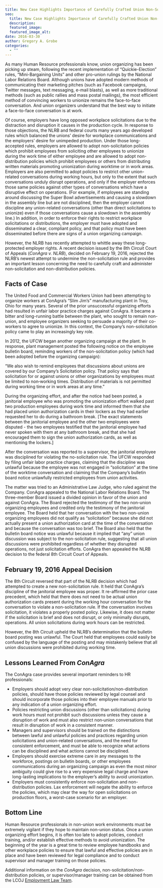 ```yaml
---
title: New Case Highlights Importance of Carefully Crafted Union Non-Solicitation Policies
seo:
  title: New Case Highlights Importance of Carefully Crafted Union Non-Solicitation Policies
  description:
  featured_image:
  featured_image_alt:
date: 2016-03-30
author: Gregory A. Grobe
categories:
  - ""
---
```


As many Human Resource professionals know, union organizing has been picking up steam, following the recent implementation of “Quickie-Election” rules, “Mini-Bargaining Units” and other pro-union rulings by the National Labor Relations Board. Although unions have adopted modern methods of communicating their marketing pitches (such as Facebook campaigns, Twitter messages, text messaging, e-mail blasts), as well as more traditional methods (such as public rallies and mass postal mailings), the most efficient method of convincing workers to unionize remains the face-to-face conversation. And union organizers understand that the best way to initiate a face-to-face conversation is at work.

Of course, employers have long opposed workplace solicitations due to the distraction and disruption it causes in the production cycle. In response to those objections, the NLRB and federal courts many years ago developed rules which balanced the unions’ desire for workplace communications and the employers’ desire for unimpeded production. Under those long-accepted rules, employers are allowed to adopt non-solicitation policies which prohibit employees from soliciting other employees to unionize during the work time of either employee and are allowed to adopt non-distribution policies which prohibit employees or others from distributing written materials promoting unionization during worktime or in work areas. Employers are also permitted to adopt policies to restrict other union-related conversations during working hours, but only to the extent that such conversations unduly disrupt operations, and only if the employer enforces those same policies against other types of conversations which have a disruptive effect on operations. (For example, if employees are standing around discussing the Super Bowl advertisements and causing a slowdown in the assembly line but are not disciplined, then the employer cannot discipline any union-related conversations (other than direct solicitations to unionize) even if those conversations cause a slowdown in the assembly line.) In addition, in order to enforce their rights to restrict workplace solicitations or distributions, the employer must have adopted and disseminated a clear, compliant policy, and that policy must have been disseminated before there are signs of a union organizing campaign.

However, the NLRB has recently attempted to whittle away these long-protected employer rights. A recent decision issued by the 8th Circuit Court of Appeals (_ConAgra v. NLRB_), decided on February 19, 2016, rejected the NLRB’s newest attempt to undermine the non-solicitation rule and provides an important lesson concerning the need to carefully craft and administer non-solicitation and non-distribution policies.

## Facts of Case

The United Food and Commercial Workers Union had been attempting to organize workers at ConAgra’s “Slim Jim’s” manufacturing plant in Troy, Ohio for many years. Several of the prior unsuccessful organizing efforts had resulted in unfair labor practice charges against ConAgra. It became a bitter and long-running battle between the plant, who sought to remain non-union, and employee organizers seeking to persuade a majority of their co-workers to agree to unionize. In this context, the Company’s non-solicitation policy came to play an increasingly key role.

In 2012, the UFCW began another organizing campaign at the plant. In response, plant management posted the following notice on the employee bulletin board, reminding workers of the non-solicitation policy (which had been adopted before the organizing campaign):

“We also wish to remind employees that discussions about unions are covered by our Company’s Solicitation policy. That policy says that solicitation for or against unions or other organizations by employees must be limited to non‑working times. Distribution of materials is not permitted during working time or in work areas at any time.”

During the organizing effort, and after the notice had been posted, a janitorial employee who was promoting the unionization effort walked past two production employees during work time and informed them that she had placed union authorization cards in their lockers as they had earlier requested her to do during a bathroom break. [The exact statements between the janitorial employee and the other two employees were disputed - the two employees testified that the janitorial employee had never spoken with them at any bathroom break, and that she had encouraged them to sign the union authorization cards, as well as mentioning the lockers.]

After the conversation was reported to a supervisor, the janitorial employee was disciplined for violating the no-solicitation rule. The UFCW responded by filing unfair labor practice charges, claiming that the discipline was unlawful because the employee was not engaged in “solicitation” at the time of the worktime conversation and claiming that the Company’s bulletin board notice unlawfully restricted employees from union activities.

The matter was tried to an Administrative Law Judge, who ruled against the Company. ConAgra appealed to the National Labor Relations Board. The three-member Board issued a divided opinion in favor of the union and against ConAgra. The Board rejected the testimony of the two non-union organizing employees and credited only the testimony of the janitorial employee. The Board held that her conversation with the two non-union organizing employees did not qualify as “solicitation” because she did not actually present a union authorization card at the time of the conversation and because the conversation was too brief. The Board also held that the bulletin board notice was unlawful because it implied that “any” union discussion was subject to the non-solicitation rule, suggesting that all union discussions were prohibited regardless of whether they disrupted operations, not just solicitation efforts. ConAgra then appealed the NLRB decision to the federal 8th Circuit Court of Appeals.

## February 19, 2016 Appeal Decision

The 8th Circuit reversed that part of the NLRB decision which had attempted to create a new non-solicitation rule. It held that ConAgra’s discipline of the janitorial employee was proper. It re-affirmed the prior case precedent, which held that there does not need to be actual union authorization cards present during the working hour conversation for the conversation to violate a non-solicitation rule. If the conversation involves solicitation, it violates a properly posted policy. Likewise, it does not matter if the solicitation is brief and does not disrupt, or only minimally disrupts, operations. All union solicitations during work hours can be restricted.

However, the 8th Circuit upheld the NLRB’s determination that the bulletin board posting was unlawful. The Court held that employees could easily be confused by the language of the posting and may mistakenly believe that all union discussions were prohibited during working time.

## Lessons Learned From _ConAgra_

The ConAgra case provides several important reminders to HR professionals:

- Employers should adopt very clear non-solicitation/non-distribution policies, should have those policies reviewed by legal counsel and should incorporate those policies into their employee manuals prior to any indication of a union organizing effort.
- Policies restricting union discussions (other than solicitations) during work hours must not prohibit such discussions unless they cause a disruption of work and must also restrict non‑union conversations that result in disruption of work in a consistent manner.
- Managers and supervisors should be trained on the distinctions between lawful and unlawful policies and practices regarding union solicitations and union-related conversations, and the need for consistent enforcement, and must be able to recognize what actions can be disciplined and what actions cannot be disciplined.
- Employers should exercise extreme care in any messages to the workforce, postings on bulletin boards, or other employees communications during an organizing campaign as even the most minor ambiguity could give rise to a very expensive legal charge and have long-lasting implications to the employer’s ability to avoid unionization.
- Employers must consistently enforce non-solicitation and non-distribution policies. Lax enforcement will negate the ability to enforce the policies, which may clear the way for open solicitations on production floors, a worst-case scenario for an employer.

## Bottom Line

Human Resource professionals in non-union work environments must be extremely vigilant if they hope to maintain non-union status. Once a union organizing effort begins, it is often too late to adopt policies, conduct training, and/or establish effective methods to avoid unionization. The beginning of the year is a great time to review employee handbooks and other workplace policies to ensure that lawful and effective policies are in place and have been reviewed for legal compliance and to conduct supervisor and manager training on those policies.

Additional information on the _ConAgra_ decision, non-solicitation/non-distribution policies, or supervisor/manager training can be obtained from the LCOJ [Employment Law Team](/practice-areas/employment-law/).
